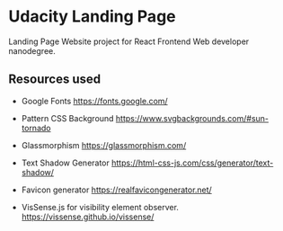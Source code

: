 # Udacity Landing Page
Landing Page Website project for React Frontend Web developer nanodegree.

## Resources used

- Google Fonts
https://fonts.google.com/

- Pattern CSS Background
https://www.svgbackgrounds.com/#sun-tornado

- Glassmorphism
https://glassmorphism.com/

- Text Shadow Generator
https://html-css-js.com/css/generator/text-shadow/

- Favicon generator
https://realfavicongenerator.net/

- VisSense.js for visibility element observer.
https://vissense.github.io/vissense/
